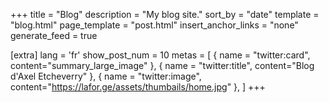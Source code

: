 +++
title = "Blog"
description = "My blog site."
sort_by = "date"
template = "blog.html"
page_template = "post.html"
insert_anchor_links = "none"
generate_feed = true

[extra]
lang = 'fr'
show_post_num = 10
metas = [
    { name = "twitter:card", content="summary_large_image" },
    { name = "twitter:title", content="Blog d'Axel Etcheverry" },
    { name = "twitter:image", content="https://lafor.ge/assets/thumbails/home.jpg" },
]
+++
